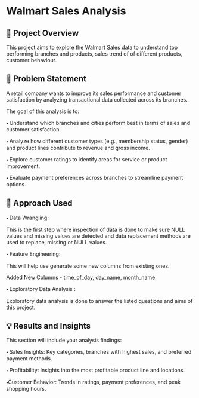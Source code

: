 
# Walmart Sales Analysis

## 🚀 Project Overview

This project aims to explore the Walmart Sales data to understand top performing branches and products, sales trend of of different products, customer behaviour. 

## 🔎 Problem Statement 
A retail company wants to improve its sales performance and customer satisfaction by analyzing transactional data collected across its branches.

The goal of this analysis is to:

🞄 Understand which branches and cities perform best in terms of sales and customer satisfaction.

🞄 Analyze how different customer types (e.g., membership status, gender) and product lines contribute to revenue and gross income.

🞄 Explore customer ratings to identify areas for service or product improvement.

🞄 Evaluate payment preferences across branches to streamline payment options.




## 🔑 Approach Used
🞄 Data Wrangling: 

This is the first step where inspection of data is done to make sure NULL values and missing values are detected and data replacement methods are used to replace, missing or NULL values.

🞄 Feature Engineering: 

This will help use generate some new columns from existing ones.

Added New Columns - time_of_day, day_name, month_name.

🞄 Exploratory Data Analysis :

Exploratory data analysis is done to answer the listed questions and aims of this project.
## 💡 Results and Insights 

This section will include your analysis findings:

🞄 Sales Insights: Key categories, branches with highest sales, and preferred payment methods.

🞄 Profitability: Insights into the most profitable product line and locations.

🞄Customer Behavior: Trends in ratings, payment preferences, and peak shopping hours.